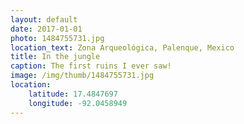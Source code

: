 ```yaml
---
layout: default
date: 2017-01-01
photo: 1484755731.jpg
location_text: Zona Arqueológica, Palenque, Mexico
title: In the jungle
caption: The first ruins I ever saw!
image: /img/thumb/1484755731.jpg
location:
    latitude: 17.4847697
    longitude: -92.0458949
---
```

